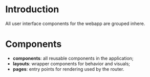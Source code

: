 Introduction
============

All user interface components for the webapp are grouped inhere.

Components
==========

- **components**: all reusable components in the application;
- **layouts**: wrapper components for behavior and visuals;
- **pages**: entry points for rendering used by the router.
